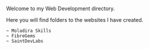 Welcome to my Web Development directory.

Here you will find folders to the websites I have created.

    ~ Moladira Skills
    ~ FibreGems
    ~ SaintDevLabs
